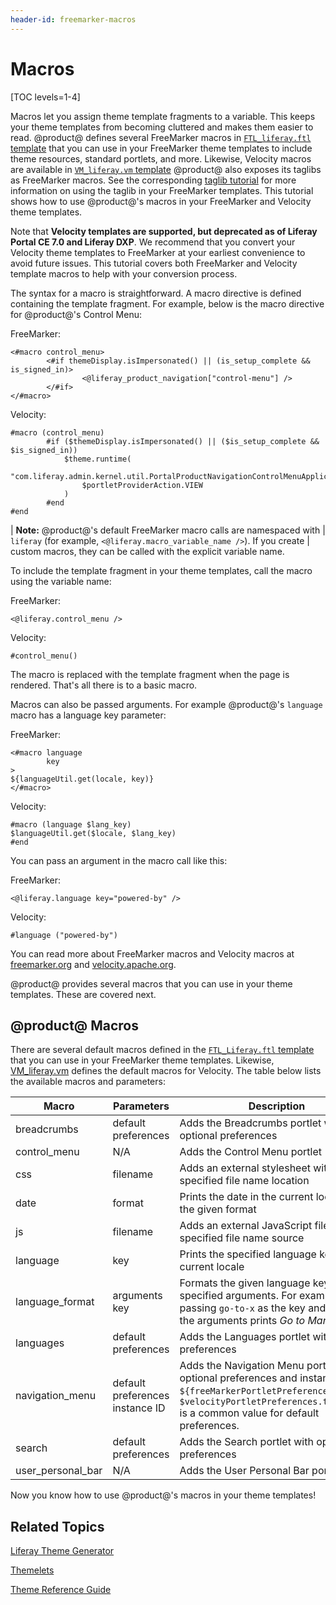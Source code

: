 ```yaml
---
header-id: freemarker-macros
---
```


# Macros

[TOC levels=1-4]

Macros let you assign theme template fragments to a variable. This keeps your 
theme templates from becoming cluttered and makes them easier to read. @product@ 
defines several FreeMarker macros in 
[`FTL_liferay.ftl` template](https://github.com/liferay/liferay-portal/blob/7.0.x/modules/apps/foundation/portal-template/portal-template-freemarker/src/main/resources/FTL_liferay.ftl) 
that you can use in your FreeMarker theme templates to include theme resources, 
standard portlets, and more. Likewise, Velocity macros are available in 
[`VM_liferay.vm` template](https://github.com/liferay/liferay-portal/blob/7.0.x/modules/apps/foundation/portal-template/portal-template-velocity/src/main/resources/VM_liferay.vm) 
@product@ also exposes its taglibs as FreeMarker macros. See the corresponding 
[taglib tutorial](/docs/7-0/tutorials/-/knowledge_base/t/front-end-taglibs) 
for more information on using the taglib in your FreeMarker templates. This 
tutorial shows how to use @product@'s macros in your FreeMarker and Velocity 
theme templates.  

Note that **Velocity templates are supported, but deprecated as of Liferay 
Portal CE 7.0 and Liferay DXP**. We recommend that you convert your Velocity 
theme templates to FreeMarker at your earliest convenience to avoid future
issues. This tutorial covers both FreeMarker and Velocity template macros to
help with your conversion process.

The syntax for a macro is straightforward. A macro directive is defined 
containing the template fragment. For example, below is the macro directive for 
@product@'s Control Menu:

FreeMarker:

    <#macro control_menu>
            <#if themeDisplay.isImpersonated() || (is_setup_complete && is_signed_in)>
                    <@liferay_product_navigation["control-menu"] />
            </#if>
    </#macro>

Velocity:

    #macro (control_menu)
            #if ($themeDisplay.isImpersonated() || ($is_setup_complete && $is_signed_in))
                $theme.runtime(
                    "com.liferay.admin.kernel.util.PortalProductNavigationControlMenuApplicationType$ProductNavigationControlMenu",  
                    $portletProviderAction.VIEW
                )
            #end
    #end

| **Note:** @product@'s default FreeMarker macro calls are namespaced with
| `liferay` (for example, `<@liferay.macro_variable_name />`). If you create
| custom macros, they can be called with the explicit variable name.

To include the template fragment in your theme templates, call the macro using
the variable name:

FreeMarker:

    <@liferay.control_menu />
 
Velocity:

    #control_menu()

The macro is replaced with the template fragment when the page is rendered.
That's all there is to a basic macro.

Macros can also be passed arguments. For example @product@'s `language` macro 
has a language key parameter:

FreeMarker:

    <#macro language
            key
    >
    ${languageUtil.get(locale, key)}
    </#macro>

Velocity:

    #macro (language $lang_key)
    $languageUtil.get($locale, $lang_key)
    #end    

You can pass an argument in the macro call like this:

FreeMarker:

    <@liferay.language key="powered-by" />
 
Velocity:

    #language ("powered-by")

You can read more about FreeMarker macros and Velocity macros at 
[freemarker.org](http://freemarker.org/docs/ref_directive_macro.html) and 
[velocity.apache.org](http://velocity.apache.org/engine/1.7/user-guide.html#velocimacros).
 
@product@ provides several macros that you can use in your theme templates. 
These are covered next.

## @product@ Macros

There are several default macros defined in the 
[`FTL_Liferay.ftl` template](https://github.com/liferay/liferay-portal/blob/7.0.x/modules/apps/foundation/portal-template/portal-template-freemarker/src/main/resources/FTL_liferay.ftl)
that you can use in your FreeMarker theme templates. Likewise, 
[VM_liferay.vm](https://raw.githubusercontent.com/liferay/liferay-portal/7.0.x/modules/apps/foundation/portal-template/portal-template-velocity/src/main/resources/VM_liferay.vm) 
defines the default macros for Velocity. The table below lists the available 
macros and parameters:

| Macro | Parameters | Description | 
| --- | --- | --- |
| breadcrumbs | default preferences | Adds the Breadcrumbs portlet with optional preferences |
| control_menu | N/A | Adds the Control Menu portlet |
| css | filename | Adds an external stylesheet with the specified file name location |
| date | format | Prints the date in the current locale with the given format |
| js | filename | Adds an external JavaScript file with the specified file name source |
| language | key | Prints the specified language key in the current locale |
| language_format | arguments<br/>key | Formats the given language key with the specified arguments. For example, passing `go-to-x` as the key and `Mars` as the arguments prints *Go to Mars*. |
| languages | default preferences | Adds the Languages portlet with optional preferences |
| navigation_menu | default preferences<br/>instance ID | Adds the Navigation Menu portlet with optional preferences and instance ID. `${freeMarkerPortletPreferences}` or `$velocityPortletPreferences.toString()` is a common value for default preferences. |
| search | default preferences | Adds the Search portlet with optional preferences |
| user_personal_bar | N/A | Adds the User Personal Bar portlet |

Now you know how to use @product@'s macros in your theme templates!

## Related Topics

[Liferay Theme Generator](/docs/7-0/tutorials/-/knowledge_base/t/themes-generator)

[Themelets](/docs/7-0/tutorials/-/knowledge_base/t/themelets)

[Theme Reference Guide](/docs/7-0/reference/-/knowledge_base/r/theme-reference-guide)

